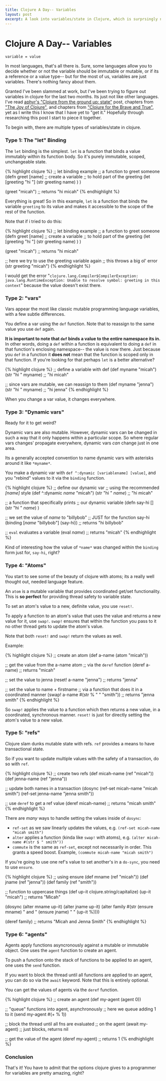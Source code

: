 ```yaml
---
title: Clojure A Day-- Variables
layout: post
excerpt: A look into variables/state in Clojure, which is surprsingly not straightforward.
---
```


# Clojure A Day-- Variables

`variable = value`

In most languages, that's all there is. Sure, some languages allow you to decide whether or not the variable should be immutable or mutable, or if its a reference or a value type-- but for the most of us, variables are just variables. There's nothing fancy about them.

Granted I've been slammed at work, but I've been trying to figure out variables in clojure for the last two months. Its just not like other languages. I've read [aphyr's "Clojure from the ground up: state"](http://aphyr.com/posts/306-clojure-from-the-ground-up-state) post, chapters from ["The Joy of Clojure"](http://www.manning.com/fogus2/), and chapters from ["Clojure for the Brave and True"](http://www.braveclojure.com/), yet as I write this I know that I have yet to "get it." Hopefully through researching this post I start to piece it together.

To begin with, there are multiple types of variables/state in clojure.

### Type 1: The "let" Binding

The `let` binding is the simplest. `let` is a function that binds a value immutably within its function body. So it's purely immutable, scoped, unchangeable state.

{% highlight clojure %}
;; let binding example
;; a function to greet someone
(defn greet 
   [name]
   ;; create a variable 
   ;; to hold part of the greeting
   (let [greeting "hi "]
     (str greeting name)
     )
   )

(greet "micah") ;; returns "hi micah"
{% endhighlight %}

Everything is great! So in this example, `let` is a function that binds the variable `greeting` to its value and makes it accessible to the scope of the rest of the function.

Note that if i tried to do this:

{% highlight clojure %}
;; let binding example
;; a function to greet someone
(defn greet 
   [name]
   ;; create a variable 
   ;; to hold part of the greeting
   (let [greeting "hi "]
     (str greeting name)
     )
   )

(greet "micah") ;; returns "hi micah"

;; here we try to use the greeting variable again
;; this throws a big ol' error
(str greeting "micah")
{% endhighlight %}

I would get the error "`clojure.lang.Compiler$CompilerException: java.lang.RuntimeException: Unable to resolve symbol: greeting in this context`" because the value doesn't exist there.

### Type 2: "vars"

Vars appear the most like classic mutable programming language variables, with a few subtle differences.

You define a var using the `def` function. Note that to reassign to the same value you use `def` again.

**It is important to note that `def` binds a value to the entire namespace its in.** In other words, doing a `def` within a function is equivalent to doing a `def` in that function's enclosing namespace-- the value is now there. Just because you `def` in a function it **does not** mean that the function is scoped only in that function. If you're looking for that perhaps `let` is a better alternative?

{% highlight clojure %}
;; define a variable with def
(def myname "micah")
(str "hi " myname) ;; "hi micah"

;; since vars are mutable, we can reassign to them
(def myname "jenna")
(str "hi " myname) ;; "hi jenna"
{% endhighlight %}

When you change a var value, it changes everywhere.

### Type 3: "Dynamic vars"

Ready for it to get weird?

Dynamic vars are also mutable. However, dynamic vars can be changed in such a way that it only happens within a particular scope. So where regular vars changes' propagate everywhere, dynamic vars *can* change just in one area.

Its a generally accepted convention to name dynamic vars with asterisks around it like `*myname*`.

You make a dynamic var with `def ^:dynamic [variablename] [value]`, and you "rebind" values to it via the `binding` function.

{% highlight clojure %}
;; define our dynamic var
;; using the recommended *[name]* style
(def ^:dynamic *name* "micah")
(str "hi " *name*) ;; "hi micah"

;; a function that specifically prints
;; our dynamic variable
(defn say-hi
  []
  (str "hi " *name*)
  )

;; we set the value of *name* to "billybob"
;; JUST for the function say-hi
(binding [*name* "billybob"] (say-hi)) ;; returns "hi billybob"

;; `eval` evaluates a variable
(eval *name*) ;; returns "micah"
{% endhighlight %}

Kind of interesting how the value of `*name*` was changed within the `binding` form just for, `say-hi`, right?

### Type 4: "Atoms"

You start to see some of the beauty of clojure with atoms; its a really well thought out, needed language feature.

An `atom` is a mutable variable that provides coordinated get/set functionality. This is **so perfect** for providing thread safety to variable state. 

To set an atom's value to a new, definite value, you use `reset!`.

To apply a function to an atom's value that uses the value and returns a new value for it, use `swap!`. `swap!` ensures that within the function you pass to it no other thread gets to update the atom's value.

Note that both `reset!` and `swap!` return the values as well.

Example:

{% highlight clojure %}
;; create an atom
(def a-name (atom "micah"))

;; get the value from the a-name atom
;; via the `deref` function
(deref a-name) ;; returns "micah"

;; set the value to jenna
(reset! a-name "jenna") ;; returns "jenna"

;; set the value to name + firstname
;; via a function that does it in a coordinated manner
(swap! a-name #(str % " " "smith")) ;; returns "jenna smith"
{% endhighlight %}

So `swap!` applies the value to a function which then returns a new value, in a coordinated, synchronous manner. `reset!` is just for directly setting the atom's value to a new value.

### Type 5: "refs"

Clojure slam dunks mutable state with refs. `ref` provides a means to have transactional state.

So if you want to update multiple values with the safety of a transaction, do so with `ref`.

{% highlight clojure %}
;; create two refs
(def micah-name (ref "micah"))
(def jenna-name (ref "jenna"))

;; update both names in a transaction
(dosync
  (ref-set micah-name "micah smith")
  (ref-set jenna-name "jenna smith"))

;; use `deref` to get a ref value
(deref micah-name) ;; returns "micah smith" 
{% endhighlight %}

There are *many* ways to handle setting the values inside of `dosync`:

- `ref-set` as we saw linearly updates the values, e.g. `(ref-set micah-name "micah smith")`
- `alter` applies a function (kinda like `swap!` with atoms), e.g. `(alter micah-name #(str $ " smith"))`
- `commute` is the same as `ref-set`, except not necessarily in order. This grants a speed boost. Example, `(commute micah-name "micah smith")`

If you're going to use one ref's value to set another's in a `do-sync`, you need to use `ensure`.

{% highlight clojure %}
;; using ensure
(def mname (ref "micah"))
(def jname (ref "jenna"))
(def family (ref "smith"))

;; function to uppercase things
(def up-it clojure.string/capitalize)
(up-it "micah") ;; returns "Micah"

(dosync
 (alter mname up-it)
 (alter jname up-it)
 (alter family #(str (ensure mname) " and " (ensure jname) " " (up-it %))))

(deref family) ;; returns "Micah and Jenna Smith"
{% endhighlight %}

### Type 6: "agents"

Agents apply functions asyncronously against a mutable or immutable object. One uses the `agent` function to create an agent.

To push a function onto the stack of functions to be applied to an agent, one uses the `send` function.

If you want to block the thread until all functions are applied to an agent, you can do so via the `await` keyword. Note that this is entirely optional.

You can get the values of agents via the `deref` function.

{% highlight clojure %}
;; create an agent
(def my-agent (agent 0))

;; "queue" functions into agent, asynchronously
;; here we queue adding 1 to it
(send my-agent #(+ % 1))

;; block the thread until all fns are evaluated
;; on the agent
(await my-agent) ;; just blocks, returns nil

;; get the value of the agent
(deref my-agent) ;; returns 1
{% endhighlight %}

### Conclusion

That's it! You have to admit that the options clojure gives to a programmer for variables are pretty amazing, right?